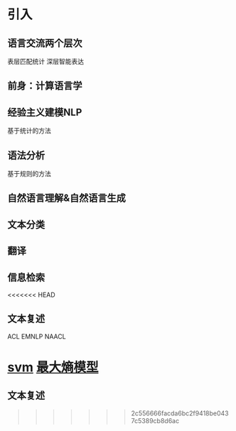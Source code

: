 # 引入
## 语言交流两个层次
表层匹配统计
深层智能表达
## 前身：计算语言学

## 经验主义建模NLP 
基于统计的方法

## 语法分析
基于规则的方法

## 自然语言理解&自然语言生成

## 文本分类
## 翻译
## 信息检索
<<<<<<< HEAD
## 文本复述

ACL EMNLP NAACL

[svm](https://zhuanlan.zhihu.com/p/49331510)
[最大熵模型](https://zhuanlan.zhihu.com/p/29978153)
=======
## 文本复述
>>>>>>> 2c556666facda6bc2f9418be0437c5389cb8d6ac
